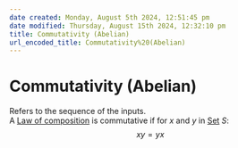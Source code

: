 ```yaml
---  
date created: Monday, August 5th 2024, 12:51:45 pm  
date modified: Thursday, August 15th 2024, 12:32:10 pm  
title: Commutativity (Abelian)  
url_encoded_title: Commutativity%20(Abelian)  
---  
```

# Commutativity (Abelian)  
Refers to the sequence of the inputs.  
A [Law of composition](./Law-of-composition.md) is commutative if for $x$ and $y$ in [Set](./Sets/Set.md) $S$:  
$$xy=yx$$